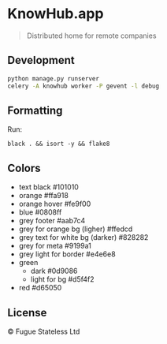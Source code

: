 # KnowHub.app

> Distributed home for remote companies

## Development

```sh
python manage.py runserver
celery -A knowhub worker -P gevent -l debug
```

## Formatting

Run:
```
black . && isort -y && flake8
```

## Colors

* text black #101010
* orange #ffa918
* orange hover #fe9f00
* blue #0808ff
* grey footer #aab7c4
* grey for orange bg (ligher) #ffedcd
* grey text for white bg (darker) #828282
* grey for meta #9199a1
* grey light for border #e4e6e8
* green
  * dark #0d9086
  * light for bg #d5f4f2
* red #d65050

## License

© Fugue Stateless Ltd
